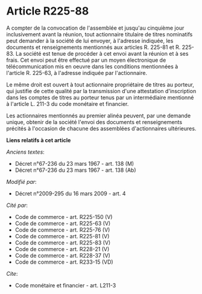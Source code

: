 # Article R225-88

A compter de la convocation de l'assemblée et jusqu'au cinquième jour inclusivement avant la réunion, tout actionnaire
titulaire de titres nominatifs peut demander à la société de lui envoyer, à l'adresse indiquée, les documents et
renseignements mentionnés aux articles R. 225-81 et R. 225-83. La société est tenue de procéder à cet envoi avant la réunion
et à ses frais. Cet envoi peut être effectué par un moyen électronique de télécommunication mis en oeuvre dans les conditions
mentionnées à l'article R. 225-63, à l'adresse indiquée par l'actionnaire. 

Le même droit est ouvert à tout actionnaire propriétaire de titres au porteur, qui justifie de cette qualité par la
transmission d'une attestation d'inscription dans les comptes de titres au porteur tenus par un intermédiaire mentionné à
l'article L. 211-3 du code monétaire et financier. 

Les actionnaires mentionnés au premier alinéa peuvent, par une demande unique, obtenir de la société l'envoi des documents et
renseignements précités à l'occasion de chacune des assemblées d'actionnaires ultérieures.

**Liens relatifs à cet article**

_Anciens textes_:

  - Décret n°67-236 du 23 mars 1967 - art. 138 (M)
  - Décret n°67-236 du 23 mars 1967 - art. 138 (Ab)

_Modifié par_:

  - Décret n°2009-295 du 16 mars 2009 - art. 4

_Cité par_:

  - Code de commerce - art. R225-150 (V)
  - Code de commerce - art. R225-63 (V)
  - Code de commerce - art. R225-76 (V)
  - Code de commerce - art. R225-81 (V)
  - Code de commerce - art. R225-83 (V)
  - Code de commerce - art. R228-21 (V)
  - Code de commerce - art. R228-37 (V)
  - Code de commerce - art. R233-15 (VD)

_Cite_:

  - Code monétaire et financier - art. L211-3
